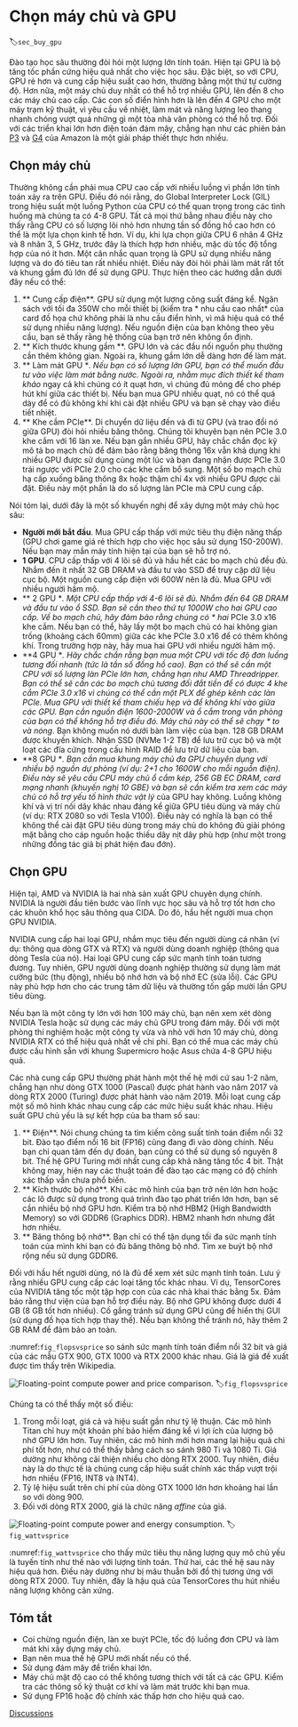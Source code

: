 # Chọn máy chủ và GPU
:label:`sec_buy_gpu`

Đào tạo học sâu thường đòi hỏi một lượng lớn tính toán. Hiện tại GPU là bộ tăng tốc phần cứng hiệu quả nhất cho việc học sâu. Đặc biệt, so với CPU, GPU rẻ hơn và cung cấp hiệu suất cao hơn, thường bằng một thứ tự cường độ. Hơn nữa, một máy chủ duy nhất có thể hỗ trợ nhiều GPU, lên đến 8 cho các máy chủ cao cấp. Các con số điển hình hơn là lên đến 4 GPU cho một máy trạm kỹ thuật, vì yêu cầu về nhiệt, làm mát và năng lượng leo thang nhanh chóng vượt quá những gì một tòa nhà văn phòng có thể hỗ trợ. Đối với các triển khai lớn hơn điện toán đám mây, chẳng hạn như các phiên bản [P3](https://aws.amazon.com/ec2/instance-types/p3/) và [G4](https://aws.amazon.com/blogs/aws/in-the-works-ec2-instances-g4-with-nvidia-t4-gpus/) của Amazon là một giải pháp thiết thực hơn nhiều. 

## Chọn máy chủ

Thường không cần phải mua CPU cao cấp với nhiều luồng vì phần lớn tính toán xảy ra trên GPU. Điều đó nói rằng, do Global Interpreter Lock (GIL) trong hiệu suất một luồng Python của CPU có thể quan trọng trong các tình huống mà chúng ta có 4-8 GPU. Tất cả mọi thứ bằng nhau điều này cho thấy rằng CPU có số lượng lõi nhỏ hơn nhưng tần số đồng hồ cao hơn có thể là một lựa chọn kinh tế hơn. Ví dụ, khi lựa chọn giữa CPU 6 nhân 4 GHz và 8 nhân 3, 5 GHz, trước đây là thích hợp hơn nhiều, mặc dù tốc độ tổng hợp của nó ít hơn. Một cân nhắc quan trọng là GPU sử dụng nhiều năng lượng và do đó tiêu tan rất nhiều nhiệt. Điều này đòi hỏi phải làm mát rất tốt và khung gầm đủ lớn để sử dụng GPU. Thực hiện theo các hướng dẫn dưới đây nếu có thể: 

1. ** Cung cấp điện**. GPU sử dụng một lượng công suất đáng kể. Ngân sách với tối đa 350W cho mỗi thiết bị (kiểm tra * nhu cầu cao nhất* của card đồ họa chứ không phải là nhu cầu điển hình, vì mã hiệu quả có thể sử dụng nhiều năng lượng). Nếu nguồn điện của bạn không theo yêu cầu, bạn sẽ thấy rằng hệ thống của bạn trở nên không ổn định.
1. ** Kích thước khung gầm **. GPU lớn và các đầu nối nguồn phụ thường cần thêm không gian. Ngoài ra, khung gầm lớn dễ dàng hơn để làm mát.
1. ** Làm mát GPU **. Nếu bạn có số lượng lớn GPU, bạn có thể muốn đầu tư vào việc làm mát bằng nước. Ngoài ra, nhằm mục đích thiết kế tham khảo* ngay cả khi chúng có ít quạt hơn, vì chúng đủ mỏng để cho phép hút khí giữa các thiết bị. Nếu bạn mua GPU nhiều quạt, nó có thể quá dày để có đủ không khí khi cài đặt nhiều GPU và bạn sẽ chạy vào điều tiết nhiệt.
1. ** Khe cắm PCIe**. Di chuyển dữ liệu đến và đi từ GPU (và trao đổi nó giữa GPU) đòi hỏi nhiều băng thông. Chúng tôi khuyên bạn nên PCIe 3.0 khe cắm với 16 làn xe. Nếu bạn gắn nhiều GPU, hãy chắc chắn đọc kỹ mô tả bo mạch chủ để đảm bảo rằng băng thông 16x vẫn khả dụng khi nhiều GPU được sử dụng cùng một lúc và bạn đang nhận được PCIe 3.0 trái ngược với PCIe 2.0 cho các khe cắm bổ sung. Một số bo mạch chủ hạ cấp xuống băng thông 8x hoặc thậm chí 4x với nhiều GPU được cài đặt. Điều này một phần là do số lượng làn PCIe mà CPU cung cấp.

Nói tóm lại, dưới đây là một số khuyến nghị để xây dựng một máy chủ học sâu: 

* **Người mới bắt đầu**. Mua GPU cấp thấp với mức tiêu thụ điện năng thấp (GPU chơi game giá rẻ thích hợp cho việc học sâu sử dụng 150-200W). Nếu bạn may mắn máy tính hiện tại của bạn sẽ hỗ trợ nó.
* **1 GPU**. CPU cấp thấp với 4 lõi sẽ đủ và hầu hết các bo mạch chủ đều đủ. Nhắm đến ít nhất 32 GB DRAM và đầu tư vào SSD để truy cập dữ liệu cục bộ. Một nguồn cung cấp điện với 600W nên là đủ. Mua GPU với nhiều người hâm mộ.
* ** 2 GPU **. Một CPU cấp thấp với 4-6 lõi sẽ đủ. Nhắm đến 64 GB DRAM và đầu tư vào ổ SSD. Bạn sẽ cần theo thứ tự 1000W cho hai GPU cao cấp. Về bo mạch chủ, hãy đảm bảo rằng chúng có * hai* PCIe 3.0 x16 khe cắm. Nếu bạn có thể, hãy lấy một bo mạch chủ có hai không gian trống (khoảng cách 60mm) giữa các khe PCIe 3.0 x16 để có thêm không khí. Trong trường hợp này, hãy mua hai GPU với nhiều người hâm mộ.
* **4 GPU **. Hãy chắc chắn rằng bạn mua một CPU với tốc độ đơn luồng tương đối nhanh (tức là tần số đồng hồ cao). Bạn có thể sẽ cần một CPU với số lượng làn PCIe lớn hơn, chẳng hạn như AMD Threadripper. Bạn có thể sẽ cần các bo mạch chủ tương đối đắt tiền để có được 4 khe cắm PCIe 3.0 x16 vì chúng có thể cần một PLX để ghép kênh các làn PCIe. Mua GPU với thiết kế tham chiếu hẹp và để không khí vào giữa các GPU. Bạn cần nguồn điện 1600-2000W và ổ cắm trong văn phòng của bạn có thể không hỗ trợ điều đó. Máy chủ này có thể sẽ chạy * to và nóng*. Bạn không muốn nó dưới bàn làm việc của bạn. 128 GB DRAM được khuyến khích. Nhận SSD (NVMe 1-2 TB) để lưu trữ cục bộ và một loạt các đĩa cứng trong cấu hình RAID để lưu trữ dữ liệu của bạn.
* **8 GPU **. Bạn cần mua khung máy chủ đa GPU chuyên dụng với nhiều bộ nguồn dự phòng (ví dụ: 2+1 cho 1600W cho mỗi nguồn điện). Điều này sẽ yêu cầu CPU máy chủ ổ cắm kép, 256 GB EC DRAM, card mạng nhanh (khuyến nghị 10 GBE) và bạn sẽ cần kiểm tra xem các máy chủ có hỗ trợ yếu tố hình thức vật lý* của GPU hay không. Luồng không khí và vị trí nối dây khác nhau đáng kể giữa GPU tiêu dùng và máy chủ (ví dụ: RTX 2080 so với Tesla V100). Điều này có nghĩa là bạn có thể không thể cài đặt GPU tiêu dùng trong máy chủ do không đủ giải phóng mặt bằng cho cáp nguồn hoặc thiếu dây nịt dây phù hợp (như một trong những đồng tác giả bị phát hiện đau đớn).

## Chọn GPU

Hiện tại, AMD và NVIDIA là hai nhà sản xuất GPU chuyên dụng chính. NVIDIA là người đầu tiên bước vào lĩnh vực học sâu và hỗ trợ tốt hơn cho các khuôn khổ học sâu thông qua CIDA. Do đó, hầu hết người mua chọn GPU NVIDIA. 

NVIDIA cung cấp hai loại GPU, nhắm mục tiêu đến người dùng cá nhân (ví dụ: thông qua dòng GTX và RTX) và người dùng doanh nghiệp (thông qua dòng Tesla của nó). Hai loại GPU cung cấp sức mạnh tính toán tương đương. Tuy nhiên, GPU người dùng doanh nghiệp thường sử dụng làm mát cưỡng bức (thụ động), nhiều bộ nhớ hơn và bộ nhớ EC (sửa lỗi). Các GPU này phù hợp hơn cho các trung tâm dữ liệu và thường tốn gấp mười lần GPU tiêu dùng. 

Nếu bạn là một công ty lớn với hơn 100 máy chủ, bạn nên xem xét dòng NVIDIA Tesla hoặc sử dụng các máy chủ GPU trong đám mây. Đối với một phòng thí nghiệm hoặc một công ty vừa và nhỏ với hơn 10 máy chủ, dòng NVIDIA RTX có thể hiệu quả nhất về chi phí. Bạn có thể mua các máy chủ được cấu hình sẵn với khung Supermicro hoặc Asus chứa 4-8 GPU hiệu quả. 

Các nhà cung cấp GPU thường phát hành một thế hệ mới cứ sau 1-2 năm, chẳng hạn như dòng GTX 1000 (Pascal) được phát hành vào năm 2017 và dòng RTX 2000 (Turing) được phát hành vào năm 2019. Mỗi loạt cung cấp một số mô hình khác nhau cung cấp các mức hiệu suất khác nhau. Hiệu suất GPU chủ yếu là sự kết hợp của ba tham số sau: 

1. ** Điện**. Nói chung chúng ta tìm kiếm công suất tính toán điểm nổi 32 bit. Đào tạo điểm nổi 16 bit (FP16) cũng đang đi vào dòng chính. Nếu bạn chỉ quan tâm đến dự đoán, bạn cũng có thể sử dụng số nguyên 8 bit. Thế hệ GPU Turing mới nhất cung cấp khả năng tăng tốc 4 bit. Thật không may, hiện nay các thuật toán để đào tạo các mạng có độ chính xác thấp vẫn chưa phổ biến.
1. ** Kích thước bộ nhớ**. Khi các mô hình của bạn trở nên lớn hơn hoặc các lô được sử dụng trong quá trình đào tạo phát triển lớn hơn, bạn sẽ cần nhiều bộ nhớ GPU hơn. Kiểm tra bộ nhớ HBM2 (High Bandwidth Memory) so với GDDR6 (Graphics DDR). HBM2 nhanh hơn nhưng đắt hơn nhiều.
1. ** Băng thông bộ nhớ**. Bạn chỉ có thể tận dụng tối đa sức mạnh tính toán của mình khi bạn có đủ băng thông bộ nhớ. Tìm xe buýt bộ nhớ rộng nếu sử dụng GDDR6.

Đối với hầu hết người dùng, nó là đủ để xem xét sức mạnh tính toán. Lưu ý rằng nhiều GPU cung cấp các loại tăng tốc khác nhau. Ví dụ, TensorCores của NVIDIA tăng tốc một tập hợp con của các nhà khai thác bằng 5x. Đảm bảo rằng thư viện của bạn hỗ trợ điều này. Bộ nhớ GPU không được dưới 4 GB (8 GB tốt hơn nhiều). Cố gắng tránh sử dụng GPU cũng để hiển thị GUI (sử dụng đồ họa tích hợp thay thế). Nếu bạn không thể tránh nó, hãy thêm 2 GB RAM để đảm bảo an toàn. 

:numref:`fig_flopsvsprice` so sánh sức mạnh tính toán điểm nổi 32 bit và giá của các mẫu GTX 900, GTX 1000 và RTX 2000 khác nhau. Giá là giá đề xuất được tìm thấy trên Wikipedia. 

![Floating-point compute power and price comparison. ](../img/flopsvsprice.svg)
:label:`fig_flopsvsprice`

Chúng ta có thể thấy một số điều: 

1. Trong mỗi loạt, giá cả và hiệu suất gần như tỷ lệ thuận. Các mô hình Titan chỉ huy một khoản phí bảo hiểm đáng kể vì lợi ích của lượng bộ nhớ GPU lớn hơn. Tuy nhiên, các mô hình mới hơn mang lại hiệu quả chi phí tốt hơn, như có thể thấy bằng cách so sánh 980 Ti và 1080 Ti. Giá dường như không cải thiện nhiều cho dòng RTX 2000. Tuy nhiên, điều này là do thực tế là chúng cung cấp hiệu suất chính xác thấp vượt trội hơn nhiều (FP16, INT8 và INT4).
2. Tỷ lệ hiệu suất trên chi phí của dòng GTX 1000 lớn hơn khoảng hai lần so với dòng 900.
3. Đối với dòng RTX 2000, giá là chức năng *affine* của giá.

![Floating-point compute power and energy consumption. ](../img/wattvsprice.svg)
:label:`fig_wattvsprice`

:numref:`fig_wattvsprice` cho thấy mức tiêu thụ năng lượng quy mô chủ yếu là tuyến tính như thế nào với lượng tính toán. Thứ hai, các thế hệ sau này hiệu quả hơn. Điều này dường như bị mâu thuẫn bởi đồ thị tương ứng với dòng RTX 2000. Tuy nhiên, đây là hậu quả của TensorCores thu hút nhiều năng lượng không cân xứng. 

## Tóm tắt

* Coi chừng nguồn điện, làn xe buýt PCIe, tốc độ luồng đơn CPU và làm mát khi xây dựng máy chủ.
* Bạn nên mua thế hệ GPU mới nhất nếu có thể.
* Sử dụng đám mây để triển khai lớn.
* Máy chủ mật độ cao có thể không tương thích với tất cả các GPU. Kiểm tra các thông số kỹ thuật cơ khí và làm mát trước khi bạn mua.
* Sử dụng FP16 hoặc độ chính xác thấp hơn cho hiệu quả cao.

[Discussions](https://discuss.d2l.ai/t/425)
